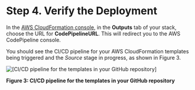 # Step 4\. Verify the Deployment<a name="step4"></a>

 In the [AWS CloudFormation console](https://console.aws.amazon.com/cloudformation/), in the **Outputs** tab of your stack, choose the URL for **CodePipelineURL**\. This will redirect you to the AWS CodePipeline console\. 

 You should see the CI/CD pipeline for your AWS CloudFormation templates being triggered and the *Source* stage in progress, as shown in Figure 3\. 

![\[CI/CD pipeline for the templates in your GitHub repository\]](http://docs.aws.amazon.com/quickstart/latest/cicd-taskcat/images/codepipeline.png)

**Figure 3: CI/CD pipeline for the templates in your GitHub repository**
